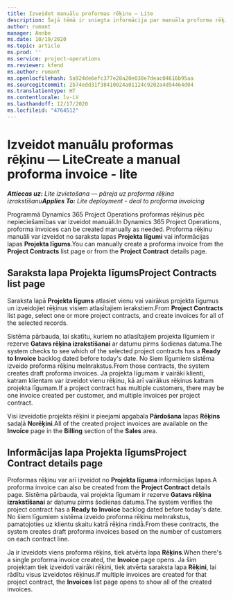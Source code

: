 ```yaml
---
title: Izveidot manuālu proformas rēķinu — Lite
description: Šajā tēmā ir sniegta informācija par manuāla proforma rēķina izveidi risinājumā Project Operations.
author: rumant
manager: Annbe
ms.date: 10/19/2020
ms.topic: article
ms.prod: ''
ms.service: project-operations
ms.reviewer: kfend
ms.author: rumant
ms.openlocfilehash: 5a924de6efc377e28a20e038e7deac04616b95aa
ms.sourcegitcommit: 2b74edd31f38410024a01124c9202a4d94464d04
ms.translationtype: HT
ms.contentlocale: lv-LV
ms.lasthandoff: 12/17/2020
ms.locfileid: "4764512"
---
```

# <a name="create-a-manual-proforma-invoice---lite"></a><span data-ttu-id="dbfe2-103">Izveidot manuālu proformas rēķinu — Lite</span><span class="sxs-lookup"><span data-stu-id="dbfe2-103">Create a manual proforma invoice - lite</span></span>

<span data-ttu-id="dbfe2-104">_**Attiecas uz:** Lite izvietošana — pāreja uz proforma rēķina izrakstīšanu_</span><span class="sxs-lookup"><span data-stu-id="dbfe2-104">_**Applies To:** Lite deployment - deal to proforma invoicing_</span></span>

<span data-ttu-id="dbfe2-105">Programmā Dynamics 365 Project Operations proformas rēķinus pēc nepieciešamības var izveidot manuāli.</span><span class="sxs-lookup"><span data-stu-id="dbfe2-105">In Dynamics 365 Project Operations, proforma invoices can be created manually as needed.</span></span> <span data-ttu-id="dbfe2-106">Proforma rēķinu manuāli var izveidot no saraksta lapas **Projekta līgumi** vai informācijas lapas **Projekta līgums**.</span><span class="sxs-lookup"><span data-stu-id="dbfe2-106">You can manually create a proforma invoice from the **Project Contracts** list page or from the **Project Contract** details page.</span></span>

##  <a name="project-contracts-list-page"></a><span data-ttu-id="dbfe2-107">Saraksta lapa Projekta līgums</span><span class="sxs-lookup"><span data-stu-id="dbfe2-107">Project Contracts list page</span></span>

<span data-ttu-id="dbfe2-108">Saraksta lapā **Projekta līgums** atlasiet vienu vai vairākus projekta līgumus un izveidojiet rēķinus visiem atlasītajiem ierakstiem.</span><span class="sxs-lookup"><span data-stu-id="dbfe2-108">From **Project Contracts** list page, select one or more project contracts, and create invoices for all of the selected records.</span></span>

<span data-ttu-id="dbfe2-109">Sistēma pārbauda, lai skatītu, kuriem no atlasītajiem projekta līgumiem ir rezerve **Gatavs rēķina izrakstīšanai** ar datumu pirms šodienas datuma.</span><span class="sxs-lookup"><span data-stu-id="dbfe2-109">The system checks to see which of the selected project contracts has a **Ready to Invoice** backlog dated before today's date.</span></span> <span data-ttu-id="dbfe2-110">No šiem līgumiem sistēma izveido proforma rēķinu melnrakstus.</span><span class="sxs-lookup"><span data-stu-id="dbfe2-110">From those contracts, the system creates draft proforma invoices.</span></span> <span data-ttu-id="dbfe2-111">Ja projekta līgumam ir vairāki klienti, katram klientam var izveidot vienu rēķinu, kā arī vairākus rēķinus katram projekta līgumam.</span><span class="sxs-lookup"><span data-stu-id="dbfe2-111">If a project contract has multiple customers, there may be one invoice created per customer, and multiple invoices per project contract.</span></span>

<span data-ttu-id="dbfe2-112">Visi izveidotie projekta rēķini ir pieejami apgabala **Pārdošana** lapas **Rēķins** sadaļā **Norēķini**.</span><span class="sxs-lookup"><span data-stu-id="dbfe2-112">All of the created project invoices are available on the **Invoice** page in the **Billing** section of the **Sales** area.</span></span>

## <a name="project-contract-details-page"></a><span data-ttu-id="dbfe2-113">Informācijas lapa Projekta līgums</span><span class="sxs-lookup"><span data-stu-id="dbfe2-113">Project Contract details page</span></span>

<span data-ttu-id="dbfe2-114">Proformas rēķinu var arī izveidot no **Projekta līguma** informācijas lapas.</span><span class="sxs-lookup"><span data-stu-id="dbfe2-114">A proforma invoice can also be created from the **Project Contract** details page.</span></span> <span data-ttu-id="dbfe2-115">Sistēma pārbauda, vai projekta līgumam ir rezerve **Gatavs rēķina izrakstīšanai** ar datumu pirms šodienas datuma.</span><span class="sxs-lookup"><span data-stu-id="dbfe2-115">The system verifies the project contract has a **Ready to Invoice** backlog dated before today's date.</span></span> <span data-ttu-id="dbfe2-116">No šiem līgumiem sistēma izveido proforma rēķinu melnrakstus, pamatojoties uz klientu skaitu katrā rēķina rindā.</span><span class="sxs-lookup"><span data-stu-id="dbfe2-116">From these contracts, the system creates draft proforma invoices based on the number of customers on each contract line.</span></span>

<span data-ttu-id="dbfe2-117">Ja ir izveidots viens proforma rēķins, tiek atvērta lapa **Rēķins**.</span><span class="sxs-lookup"><span data-stu-id="dbfe2-117">When there's a single proforma invoice created, the **Invoice** page opens.</span></span> <span data-ttu-id="dbfe2-118">Ja šim projektam tiek izveidoti vairāki rēķini, tiek atvērta saraksta lapa **Rēķini**, lai rādītu visus izveidotos rēķinus.</span><span class="sxs-lookup"><span data-stu-id="dbfe2-118">If multiple invoices are created for that project contract, the **Invoices** list page opens to show all of the created invoices.</span></span>
